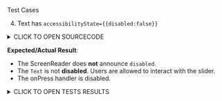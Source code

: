 Test Cases

4. Text has `accessibilityState={{disabled:false}}`

<details><summary>CLICK TO OPEN SOURCECODE</summary>
<p>

```javascript
<Text
  style={styles.text}
  onPress={() => console.warn('onPress')}
  accessibilityState={{disabled: false}}>
  This is a Text
</Text>
```

</p>
</details>

**Expected/Actual Result**:
- The ScreenReader does **not** announce `disabled`.
- The `Text` is not **disabled**. Users are allowed to interact with the slider.
- The onPress handler is disabled.

<details><summary>CLICK TO OPEN TESTS RESULTS</summary>
<p>

<video src="https://user-images.githubusercontent.com/24992535/153145546-2b945cef-20e5-47cd-b402-4bde941376b2.mp4" width="1000" />

</p>
</details>

